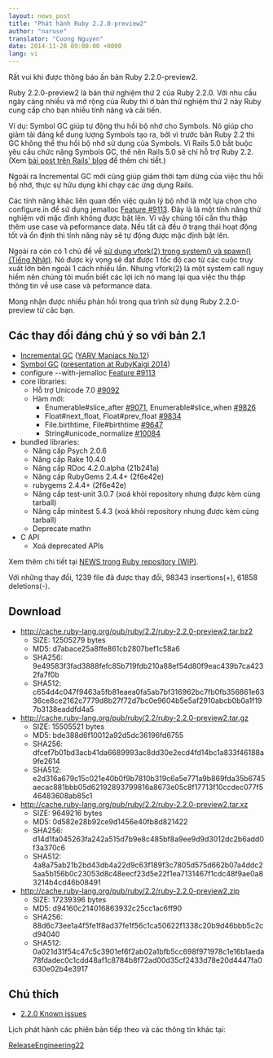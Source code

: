 ```yaml
---
layout: news_post
title: "Phát hành Ruby 2.2.0-preview2"
author: "naruse"
translator: "Cuong Nguyen"
date: 2014-11-28 09:00:00 +0000
lang: vi
---
```


Rất vui khi được thông báo ấn bản Ruby 2.2.0-preview2.

Ruby 2.2.0-preview2 là bản thử nghiệm thứ 2 của Ruby 2.2.0.
Với nhu cầu ngày càng nhiều và mở rộng của Ruby thì ở bản thử nghiệm thứ 2 này
Ruby cung cấp cho bạn nhiều tính năng và cải tiến.

Ví dụ: Symbol GC giúp tự động thu hồi bộ nhớ cho Symbols. Nó giúp cho giảm tải
đáng kể dung lượng Symbols tạo ra, bởi vì trước bản Ruby 2.2 thì GC không thể
thu hồi bộ nhớ sử dụng của Symbols. Vì Rails 5.0 bắt buộc yêu cầu chức năng
Symbols GC, thế nên Rails 5.0 sẽ chỉ hỗ trợ Ruby 2.2.
(Xem [bài post trên Rails' blog](http://weblog.rubyonrails.org/2014/8/20/Rails-4-2-beta1/)
để thêm chi tiết.)

Ngoài ra Incremental GC mới cũng giúp giảm thời tạm dừng của việc thu hồi bộ
nhớ, thực sự hữu dụng khi chạy các ứng dụng Rails.

Các tính năng khác liên quan đến việc quản lý bộ nhớ là một lựa chọn cho
configure.in để sử dụng jemalloc
[Feature #9113](https://bugs.ruby-lang.org/issues/9113).
Đây là là một tính năng thử nghiệm với mặc định không được bật lên. Vì vậy
chúng tôi cần thu thập thêm use case và peformance data. Nếu tất cả đều ở
trạng thái hoạt động tốt và ổn định thì tính năng này sẽ tự động được mặc định
bật lên.

Ngoài ra còn có 1 chủ đề về [sử dụng vfork(2) trong system() và spawn() (Tiếng Nhật)](http://www.a-k-r.org/d/2014-09.html#a2014_09_06).
Nó được kỳ vọng sẽ đạt được 1 tốc độ cao từ các cuộc truy xuất lớn bên ngoài 1
cách nhiều lần. Nhưng vfork(2) là một system call nguy hiểm nên chúng tôi
muốn biết các lợi ích nó mang lại qua việc thu thập thông tin về use case và
peformance data.

Mong nhận được nhiều phản hồi trong qua trình sử dụng Ruby 2.2.0-preview từ các bạn.

## Các thay đổi đáng chú ý so với bản 2.1

* [Incremental GC](https://bugs.ruby-lang.org/issues/10137) ([YARV Maniacs No.12](http://magazine.rubyist.net/?0048-YARVManiacs))
* [Symbol GC](https://bugs.ruby-lang.org/issues/9634) ([presentation at RubyKaigi 2014](http://www.slideshare.net/authorNari/symbol-gc))
* configure --with-jemalloc [Feature #9113](https://bugs.ruby-lang.org/issues/9113)
* core libraries:
  * Hỗ trợ Unicode 7.0 [#9092](https://bugs.ruby-lang.org/issues/9092)
  * Hàm mới:
    * Enumerable#slice_after [#9071](https://bugs.ruby-lang.org/issues/9071), Enumerable#slice_when [#9826](https://bugs.ruby-lang.org/issues/9826)
    * Float#next_float, Float#prev_float [#9834](https://bugs.ruby-lang.org/issues/9834)
    * File.birthtime, File#birthtime [#9647](https://bugs.ruby-lang.org/issues/9647)
    * String#unicode_normalize [#10084](https://bugs.ruby-lang.org/issues/10084)
* bundled libraries:
  * Nâng cấp Psych 2.0.6
  * Nâng cấp Rake 10.4.0
  * Nâng cấp RDoc 4.2.0.alpha (21b241a)
  * Nâng cấp RubyGems 2.4.4+ (2f6e42e)
  * rubygems 2.4.4+ (2f6e42e)
  * Nâng cấp test-unit 3.0.7 (xoá khỏi repository nhưng được kèm cùng tarball)
  * Nâng cấp minitest 5.4.3 (xoá khỏi repository nhưng được kèm cùng tarball)
  * Deprecate mathn
* C API
  * Xoá deprecated APIs

Xem thêm chi tiết tại
[NEWS trong Ruby repository (WIP)](https://github.com/ruby/ruby/blob/v2_2_0_preview2/NEWS).

Với những thay đổi, 1239 file đã được thay đổi, 98343 insertions(+), 61858 deletions(-).

## Download

* <http://cache.ruby-lang.org/pub/ruby/2.2/ruby-2.2.0-preview2.tar.bz2>
  * SIZE:   12505279 bytes
  * MD5:    d7abace25a8ffe861cb2807bef1c58a6
  * SHA256: 9e49583f3fad3888fefc85b719fdb210a88ef54d80f9eac439b7ca4232fa7f0b
  * SHA512: c654d4c047f9463a5fb81eaea0fa5ab7bf316962bc7fb0fb356861e6336ce8ce2162c7779d8b27f72d7bc0e9604b5e5af2910abcb0b0a1f197b3138eaddfd4a5
* <http://cache.ruby-lang.org/pub/ruby/2.2/ruby-2.2.0-preview2.tar.gz>
  * SIZE:   15505521 bytes
  * MD5:    bde388d6f10012a92d5dc36196fd6755
  * SHA256: dfcef7b01bd3acb41da6689993ac8dd30e2ecd4fd14bc1a833f46188a9fe2614
  * SHA512: e2d316a679c15c021e40b0f9b7810b319c6a5e771a9b869fda35b6745aecac881bbb05d62192893799816a8673e05c8f17713f10ccdec077f546483608ab85c1
* <http://cache.ruby-lang.org/pub/ruby/2.2/ruby-2.2.0-preview2.tar.xz>
  * SIZE:   9649216 bytes
  * MD5:    0d582e28b92ce9d1456e40fb8d821422
  * SHA256: d14d1fa045263fa242a515d7b9e8c485bf8a9ee9d9d3012dc2b6add0f3a370c6
  * SHA512: 4a8a75ab21b2bd43db4a22d9c63f189f3c7805d575d662b07a4ddc25aa5b156b0c23053d8c48eecf23d5e22f1ea7131467f1cdc48f9ae0a83214b4cd46b08491
* <http://cache.ruby-lang.org/pub/ruby/2.2/ruby-2.2.0-preview2.zip>
  * SIZE:   17239396 bytes
  * MD5:    d94160c214016863932c25cc1ac6ff90
  * SHA256: 88d6c73ee1a4f5fe1f8ad37fe1f56c1ca50622f1338c20b9d46bbb5c2cd94040
  * SHA512: 0a021d31f54c47c5c3901ef6f2ab02a1bfb5cc698f971978c1e16b1aeda78fdadec0c1cdd48af1c8784b8f72ad00d35cf2433d78e20d4447fa0630e02b4e3917

## Chú thích

* [2.2.0 Known issues](http://bugs.ruby-lang.org/projects/ruby-trunk/issues?query_id=115)

Lịch phát hành các phiên bản tiếp theo và các thông tin khác tại:

[ReleaseEngineering22](http://bugs.ruby-lang.org/projects/ruby-trunk/wiki/ReleaseEngineering22)
